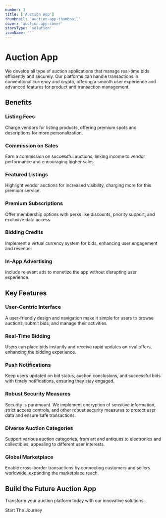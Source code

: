 ```yaml
---
number: 3
title: ['Auction App']
thumbnail: 'auction-app-thumbnail'
cover: 'auction-app-cover'
storyType: 'solution'
iconName: ''
---
```


# Auction App

We develop all type of auction applications that manage real-time bids efficiently and securely. Our platforms can handle transactions in conventional currency and crypto, offering a smooth user experience and advanced features for product and transaction management.

## Benefits

### Listing Fees

Charge vendors for listing products, offering premium spots and descriptions for more personalization.

### Commission on Sales

Earn a commission on successful auctions, linking income to vendor performance and encouraging higher sales.

### Featured Listings

Highlight vendor auctions for increased visibility, charging more for this premium service.

### Premium Subscriptions

Offer membership options with perks like discounts, priority support, and exclusive data access.

### Bidding Credits

Implement a virtual currency system for bids, enhancing user engagement and revenue.

### In-App Advertising

Include relevant ads to monetize the app without disrupting user experience.

## Key Features

### User-Centric Interface

A user-friendly design and navigation make it simple for users to browse auctions, submit bids, and manage their activities.

### Real-Time Bidding

Users can place bids instantly and receive rapid updates on rival offers, enhancing the bidding experience.

### Push Notifications

Keep users updated on bid status, auction conclusions, and successful bids with timely notifications, ensuring they stay engaged.

### Robust Security Measures

Security is paramount. We implement encryption of sensitive information, strict access controls, and other robust security measures to protect user data and ensure safe transactions.

### Diverse Auction Categories

Support various auction categories, from art and antiques to electronics and collectibles, appealing to different user interests.

### Global Marketplace

Enable cross-border transactions by connecting customers and sellers worldwide, expanding the marketplace reach.

## Build the Future Auction App

Transform your auction platform today with our innovative solutions.

Start The Journey